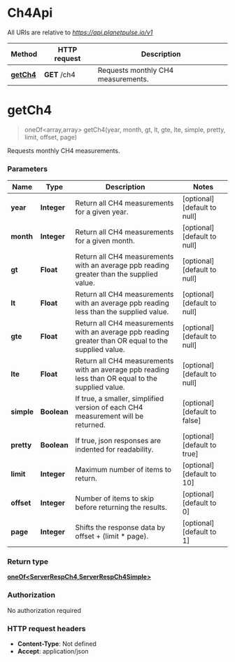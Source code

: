 # Ch4Api

All URIs are relative to *https://api.planetpulse.io/v1*

Method | HTTP request | Description
------------- | ------------- | -------------
[**getCh4**](Ch4Api.md#getCh4) | **GET** /ch4 | Requests monthly CH4 measurements.


<a name="getCh4"></a>
# **getCh4**
> oneOf&lt;array,array&gt; getCh4(year, month, gt, lt, gte, lte, simple, pretty, limit, offset, page)

Requests monthly CH4 measurements.

### Parameters

Name | Type | Description  | Notes
------------- | ------------- | ------------- | -------------
 **year** | **Integer**| Return all CH4 measurements for a given year. | [optional] [default to null]
 **month** | **Integer**| Return all CH4 measurements for a given month. | [optional] [default to null]
 **gt** | **Float**| Return all CH4 measurements with an average ppb reading greater than the supplied value. | [optional] [default to null]
 **lt** | **Float**| Return all CH4 measurements with an average ppb reading less than the supplied value. | [optional] [default to null]
 **gte** | **Float**| Return all CH4 measurements with an average ppb reading greater than OR equal to the supplied value. | [optional] [default to null]
 **lte** | **Float**| Return all CH4 measurements with an average ppb reading less than OR equal to the supplied value. | [optional] [default to null]
 **simple** | **Boolean**| If true, a smaller, simplified version of each CH4 measurement will be returned. | [optional] [default to false]
 **pretty** | **Boolean**| If true, json responses are indented for readability. | [optional] [default to true]
 **limit** | **Integer**| Maximum number of items to return. | [optional] [default to 10]
 **offset** | **Integer**| Number of items to skip before returning the results. | [optional] [default to 0]
 **page** | **Integer**| Shifts the response data by offset + (limit * page). | [optional] [default to 1]

### Return type

[**oneOf&lt;ServerRespCh4,ServerRespCh4Simple&gt;**](../Models/Ch4Resp.md)

### Authorization

No authorization required

### HTTP request headers

- **Content-Type**: Not defined
- **Accept**: application/json

